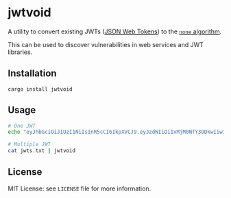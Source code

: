# jwtvoid

A utility to convert existing JWTs ([JSON Web Tokens](https://jwt.io)) to
the [`none` algorithm](https://auth0.com/blog/critical-vulnerabilities-in-json-web-token-libraries/).

This can be used to discover vulnerabilities in web services and JWT libraries.

## Installation

```
cargo install jwtvoid
```

## Usage

```sh
# One JWT
echo "eyJhbGciOiJIUzI1NiIsInR5cCI6IkpXVCJ9.eyJzdWIiOiIxMjM0NTY3ODkwIiwibmFtZSI6IkpvaG4gRG9lIiwiaWF0IjoxNTE2MjM5MDIyfQ.SflKxwRJSMeKKF2QT4fwpMeJf36POk6yJV_adQssw5c" | jwtvoid

# Multiple JWT
cat jwts.txt | jwtvoid
```

## License

MIT License: see `LICENSE` file for more information.
